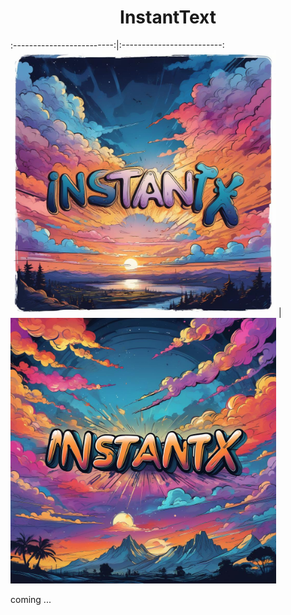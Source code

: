 <div align="center">
<h1>InstantText</h1>
</div>


:-------------------------:|:-------------------------:
<img src="./data/demo_1.jpg" width = "425" /> | <img src="./data/demo_2.jpg" width = "425" /> 


<!-- <div align=center>
<img src="./data/demo_512.png" width = "550" />
</div> -->

coming ...


